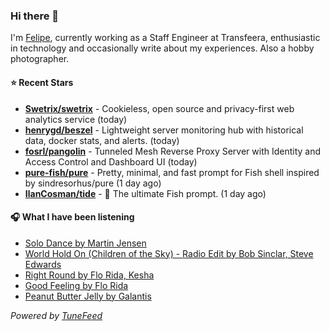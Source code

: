 ### Hi there 👋

I'm [Felipe](https://felipevm.com), currently working as a Staff Engineer at Transfeera, enthusiastic in technology and occasionally write about my experiences. Also a hobby photographer.

#### ⭐ Recent Stars
- **[Swetrix/swetrix](https://github.com/Swetrix/swetrix)** - Cookieless, open source and privacy-first web analytics service (today)
- **[henrygd/beszel](https://github.com/henrygd/beszel)** - Lightweight server monitoring hub with historical data, docker stats, and alerts. (today)
- **[fosrl/pangolin](https://github.com/fosrl/pangolin)** - Tunneled Mesh Reverse Proxy Server with Identity and Access Control and Dashboard UI (today)
- **[pure-fish/pure](https://github.com/pure-fish/pure)** - Pretty, minimal, and fast prompt for Fish shell inspired by sindresorhus/pure (1 day ago)
- **[IlanCosman/tide](https://github.com/IlanCosman/tide)** - 🌊 The ultimate Fish prompt. (1 day ago)

#### 🎧 What I have been listening
- [Solo Dance by Martin Jensen](https://open.spotify.com/track/10AsRVRdU07cMAFHeGYO3c)
- [World Hold On (Children of the Sky) - Radio Edit by Bob Sinclar, Steve Edwards](https://open.spotify.com/track/3HGwI9qwq5XqBDeZBV3zti)
- [Right Round by Flo Rida, Kesha](https://open.spotify.com/track/7EH2enDP1q3upRqctbOz3n)
- [Good Feeling by Flo Rida](https://open.spotify.com/track/2LEF1A8DOZ9wRYikWgVlZ8)
- [Peanut Butter Jelly by Galantis](https://open.spotify.com/track/3aIhJDHxr1kgTSnutJxPTH)

_Powered by [TuneFeed](https://tunefeed.app?ref=github.com)_
